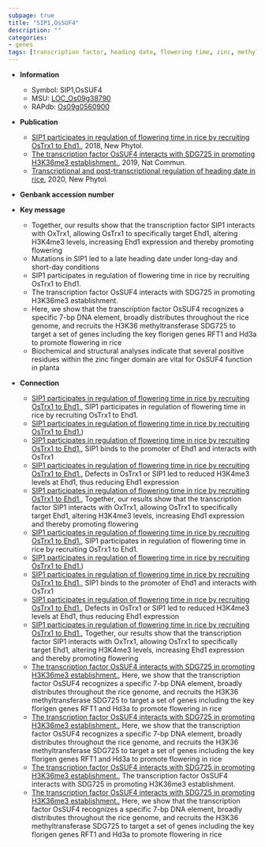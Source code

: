```yaml
---
subpage: true
title: "SIP1,OsSUF4"
description: ""
categories:
- genes
tags: [transcription factor, heading date, flowering time, zinc, methyltransferase]
---
```


* **Information**  
    + Symbol: SIP1,OsSUF4  
    + MSU: [LOC_Os09g38790](http://rice.plantbiology.msu.edu/cgi-bin/ORF_infopage.cgi?orf=LOC_Os09g38790)  
    + RAPdb: [Os09g0560900](http://rapdb.dna.affrc.go.jp/viewer/gbrowse_details/irgsp1?name=Os09g0560900)  

* **Publication**  
    + [SIP1 participates in regulation of flowering time in rice by recruiting OsTrx1 to Ehd1.](http://www.ncbi.nlm.nih.gov/pubmed?term=SIP1+participates+in+regulation+of+flowering+time+in+rice+by+recruiting+OsTrx1+to+Ehd1.%5BTitle%5D), 2018, New Phytol.
    + [The transcription factor OsSUF4 interacts with SDG725 in promoting H3K36me3 establishment.](http://www.ncbi.nlm.nih.gov/pubmed?term=The+transcription+factor+OsSUF4+interacts+with+SDG725+in+promoting+H3K36me3+establishment.%5BTitle%5D), 2019, Nat Commun.
    + [Transcriptional and post-transcriptional regulation of heading date in rice](http://www.ncbi.nlm.nih.gov/pubmed?term=Transcriptional+and+post-transcriptional+regulation+of+heading+date+in+rice%5BTitle%5D), 2020, New Phytol.

* **Genbank accession number**  

* **Key message**  
    + Together, our results show that the transcription factor SIP1 interacts with OxTrx1, allowing OsTrx1 to specifically target Ehd1, altering H3K4me3 levels, increasing Ehd1 expression and thereby promoting flowering
    + Mutations in SIP1 led to a late heading date under long-day and short-day conditions
    + SIP1 participates in regulation of flowering time in rice by recruiting OsTrx1 to Ehd1.
    + The transcription factor OsSUF4 interacts with SDG725 in promoting H3K36me3 establishment.
    + Here, we show that the transcription factor OsSUF4 recognizes a specific 7-bp DNA element, broadly distributes throughout the rice genome, and recruits the H3K36 methyltransferase SDG725 to target a set of genes including the key florigen genes RFT1 and Hd3a to promote flowering in rice
    + Biochemical and structural analyses indicate that several positive residues within the zinc finger domain are vital for OsSUF4 function in planta

* **Connection**  
    + [SIP1 participates in regulation of flowering time in rice by recruiting OsTrx1 to Ehd1.](http://www.ncbi.nlm.nih.gov/pubmed?term=SIP1+participates+in+regulation+of+flowering+time+in+rice+by+recruiting+OsTrx1+to+Ehd1.%5BTitle%5D), SIP1 participates in regulation of flowering time in rice by recruiting OsTrx1 to Ehd1.
    + [SIP1 participates in regulation of flowering time in rice by recruiting OsTrx1 to Ehd1.](SIP1))
    + [SIP1 participates in regulation of flowering time in rice by recruiting OsTrx1 to Ehd1.](http://www.ncbi.nlm.nih.gov/pubmed?term=SIP1+participates+in+regulation+of+flowering+time+in+rice+by+recruiting+OsTrx1+to+Ehd1.%5BTitle%5D),  SIP1 binds to the promoter of Ehd1 and interacts with OsTrx1
    + [SIP1 participates in regulation of flowering time in rice by recruiting OsTrx1 to Ehd1.](http://www.ncbi.nlm.nih.gov/pubmed?term=SIP1+participates+in+regulation+of+flowering+time+in+rice+by+recruiting+OsTrx1+to+Ehd1.%5BTitle%5D),  Defects in OsTrx1 or SIP1 led to reduced H3K4me3 levels at Ehd1, thus reducing Ehd1 expression
    + [SIP1 participates in regulation of flowering time in rice by recruiting OsTrx1 to Ehd1.](http://www.ncbi.nlm.nih.gov/pubmed?term=SIP1+participates+in+regulation+of+flowering+time+in+rice+by+recruiting+OsTrx1+to+Ehd1.%5BTitle%5D),  Together, our results show that the transcription factor SIP1 interacts with OxTrx1, allowing OsTrx1 to specifically target Ehd1, altering H3K4me3 levels, increasing Ehd1 expression and thereby promoting flowering
    + [SIP1 participates in regulation of flowering time in rice by recruiting OsTrx1 to Ehd1.](http://www.ncbi.nlm.nih.gov/pubmed?term=SIP1+participates+in+regulation+of+flowering+time+in+rice+by+recruiting+OsTrx1+to+Ehd1.%5BTitle%5D), SIP1 participates in regulation of flowering time in rice by recruiting OsTrx1 to Ehd1.
    + [SIP1 participates in regulation of flowering time in rice by recruiting OsTrx1 to Ehd1.](SIP1))
    + [SIP1 participates in regulation of flowering time in rice by recruiting OsTrx1 to Ehd1.](http://www.ncbi.nlm.nih.gov/pubmed?term=SIP1+participates+in+regulation+of+flowering+time+in+rice+by+recruiting+OsTrx1+to+Ehd1.%5BTitle%5D),  SIP1 binds to the promoter of Ehd1 and interacts with OsTrx1
    + [SIP1 participates in regulation of flowering time in rice by recruiting OsTrx1 to Ehd1.](http://www.ncbi.nlm.nih.gov/pubmed?term=SIP1+participates+in+regulation+of+flowering+time+in+rice+by+recruiting+OsTrx1+to+Ehd1.%5BTitle%5D),  Defects in OsTrx1 or SIP1 led to reduced H3K4me3 levels at Ehd1, thus reducing Ehd1 expression
    + [SIP1 participates in regulation of flowering time in rice by recruiting OsTrx1 to Ehd1.](http://www.ncbi.nlm.nih.gov/pubmed?term=SIP1+participates+in+regulation+of+flowering+time+in+rice+by+recruiting+OsTrx1+to+Ehd1.%5BTitle%5D),  Together, our results show that the transcription factor SIP1 interacts with OxTrx1, allowing OsTrx1 to specifically target Ehd1, altering H3K4me3 levels, increasing Ehd1 expression and thereby promoting flowering
    + [The transcription factor OsSUF4 interacts with SDG725 in promoting H3K36me3 establishment.](http://www.ncbi.nlm.nih.gov/pubmed?term=The+transcription+factor+OsSUF4+interacts+with+SDG725+in+promoting+H3K36me3+establishment.%5BTitle%5D),  Here, we show that the transcription factor OsSUF4 recognizes a specific 7-bp DNA element, broadly distributes throughout the rice genome, and recruits the H3K36 methyltransferase SDG725 to target a set of genes including the key florigen genes RFT1 and Hd3a to promote flowering in rice
    + [The transcription factor OsSUF4 interacts with SDG725 in promoting H3K36me3 establishment.](http://www.ncbi.nlm.nih.gov/pubmed?term=The+transcription+factor+OsSUF4+interacts+with+SDG725+in+promoting+H3K36me3+establishment.%5BTitle%5D),  Here, we show that the transcription factor OsSUF4 recognizes a specific 7-bp DNA element, broadly distributes throughout the rice genome, and recruits the H3K36 methyltransferase SDG725 to target a set of genes including the key florigen genes RFT1 and Hd3a to promote flowering in rice
    + [The transcription factor OsSUF4 interacts with SDG725 in promoting H3K36me3 establishment.](http://www.ncbi.nlm.nih.gov/pubmed?term=The+transcription+factor+OsSUF4+interacts+with+SDG725+in+promoting+H3K36me3+establishment.%5BTitle%5D), The transcription factor OsSUF4 interacts with SDG725 in promoting H3K36me3 establishment.
    + [The transcription factor OsSUF4 interacts with SDG725 in promoting H3K36me3 establishment.](http://www.ncbi.nlm.nih.gov/pubmed?term=The+transcription+factor+OsSUF4+interacts+with+SDG725+in+promoting+H3K36me3+establishment.%5BTitle%5D),  Here, we show that the transcription factor OsSUF4 recognizes a specific 7-bp DNA element, broadly distributes throughout the rice genome, and recruits the H3K36 methyltransferase SDG725 to target a set of genes including the key florigen genes RFT1 and Hd3a to promote flowering in rice



